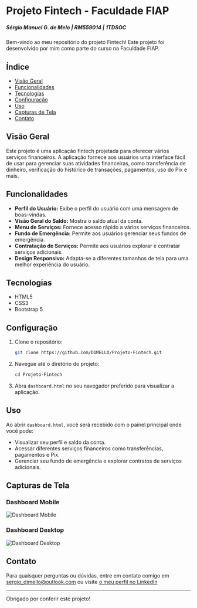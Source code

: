 # Projeto Fintech - Faculdade FIAP

##### Sérgio Manuel G. de Melo | RM559014 | 1TDSOC

Bem-vindo ao meu repositório do projeto Fintech! Este projeto foi desenvolvido por mim como parte do curso na Faculdade FIAP.

## Índice

- [Visão Geral](#visão-geral)
- [Funcionalidades](#funcionalidades)
- [Tecnologias](#tecnologias)
- [Configuração](#configuração)
- [Uso](#uso)
- [Capturas de Tela](#capturas-de-tela)
- [Contato](#contato)

## Visão Geral

Este projeto é uma aplicação fintech projetada para oferecer vários serviços financeiros. A aplicação fornece aos usuários uma interface fácil de usar para gerenciar suas atividades financeiras, como transferência de dinheiro, verificação do histórico de transações, pagamentos, uso do Pix e mais.

## Funcionalidades

- **Perfil do Usuário:** Exibe o perfil do usuário com uma mensagem de boas-vindas.
- **Visão Geral do Saldo:** Mostra o saldo atual da conta.
- **Menu de Serviços:** Fornece acesso rápido a vários serviços financeiros.
- **Fundo de Emergência:** Permite aos usuários gerenciar seus fundos de emergência.
- **Contratação de Serviços:** Permite aos usuários explorar e contratar serviços adicionais.
- **Design Responsivo:** Adapta-se a diferentes tamanhos de tela para uma melhor experiência do usuário.

## Tecnologias

- HTML5
- CSS3
- Bootstrap 5

## Configuração

1. Clone o repositório:
   ```sh
   git clone https://github.com/D1MELLO/Projeto-Fintech.git
   ```
2. Navegue até o diretório do projeto:
   ```sh
   cd Projeto-Fintech
   ```
3. Abra `dashboard.html` no seu navegador preferido para visualizar a aplicação.

## Uso

Ao abrir `dashboard.html`, você será recebido com o painel principal onde você pode:

- Visualizar seu perfil e saldo da conta.
- Acessar diferentes serviços financeiros como transferências, pagamentos e Pix.
- Gerenciar seu fundo de emergência e explorar contratos de serviços adicionais.

## Capturas de Tela

### Dashboard Mobile
![Dashboard Mobile](https://github.com/D1MELLO/Projeto-Fintech/assets/99542178/0ef6bcac-4dd3-4537-babc-a14956aa47d8)


### Dashboard Desktop
![Dashboard Desktop](https://github.com/D1MELLO/Projeto-Fintech/assets/99542178/68230a73-4098-46aa-8416-53eabeb09c08)


## Contato

Para quaisquer perguntas ou dúvidas, entre em contato comigo em sergio_dimello@outlook.com ou visite [o meu perfil no LinkedIn](https://www.linkedin.com/in/srdimello/)

---

Obrigado por conferir este projeto!
